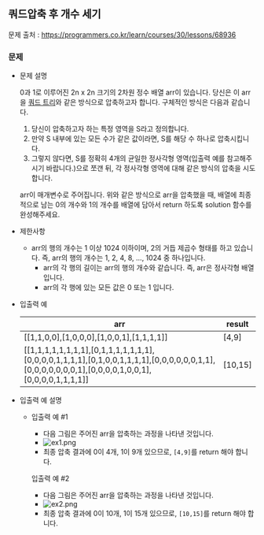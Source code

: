 ## 쿼드압축 후 개수 세기

문제 출처 : https://programmers.co.kr/learn/courses/30/lessons/68936

### 문제

- 문제 설명

  0과 1로 이루어진 2n x 2n 크기의 2차원 정수 배열 arr이 있습니다. 당신은 이 arr을 [쿼드 트리](https://en.wikipedia.org/wiki/Quadtree)와 같은 방식으로 압축하고자 합니다. 구체적인 방식은 다음과 같습니다.

  1. 당신이 압축하고자 하는 특정 영역을 S라고 정의합니다.
  2. 만약 S 내부에 있는 모든 수가 같은 값이라면, S를 해당 수 하나로 압축시킵니다.
  3. 그렇지 않다면, S를 정확히 4개의 균일한 정사각형 영역(입출력 예를 참고해주시기 바랍니다.)으로 쪼갠 뒤, 각 정사각형 영역에 대해 같은 방식의 압축을 시도합니다.
  
  arr이 매개변수로 주어집니다. 위와 같은 방식으로 arr을 압축했을 때, 배열에 최종적으로 남는 0의 개수와 1의 개수를 배열에 담아서 return 하도록 solution 함수를 완성해주세요.
  
- 제한사항

  - arr의 행의 개수는 1 이상 1024 이하이며, 2의 거듭 제곱수 형태를 하고 있습니다. 즉, arr의 행의 개수는 1, 2, 4, 8, ..., 1024 중 하나입니다.
    - arr의 각 행의 길이는 arr의 행의 개수와 같습니다. 즉, arr은 정사각형 배열입니다.
    - arr의 각 행에 있는 모든 값은 0 또는 1 입니다.
  
- 입출력 예

  | arr                                                          | result  |
  | ------------------------------------------------------------ | ------- |
  | [[1,1,0,0],[1,0,0,0],[1,0,0,1],[1,1,1,1]]                    | [4,9]   |
  | [[1,1,1,1,1,1,1,1],[0,1,1,1,1,1,1,1],[0,0,0,0,1,1,1,1],[0,1,0,0,1,1,1,1],[0,0,0,0,0,0,1,1],[0,0,0,0,0,0,0,1],[0,0,0,0,1,0,0,1],[0,0,0,0,1,1,1,1]] | [10,15] |

- 입출력 예 설명

  - 입출력 예 #1

    - 다음 그림은 주어진 arr을 압축하는 과정을 나타낸 것입니다.
    - ![ex1.png](https://grepp-programmers.s3.ap-northeast-2.amazonaws.com/files/production/d6900862-8be4-4610-aaef-bc8efd5650cf/ex1.png)
    - 최종 압축 결과에 0이 4개, 1이 9개 있으므로, `[4,9]`를 return 해야 합니다.

    입출력 예 #2

    - 다음 그림은 주어진 arr을 압축하는 과정을 나타낸 것입니다.
    - ![ex2.png](https://grepp-programmers.s3.ap-northeast-2.amazonaws.com/files/production/952a05b7-5157-4211-82d9-02845c187e13/ex2.png)
    - 최종 압축 결과에 0이 10개, 1이 15개 있으므로, `[10,15]`를 return 해야 합니다.
